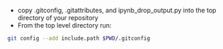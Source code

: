 
* copy .gitconfig, .gitattributes, and ipynb_drop_output.py into the top directory of your repository
* From the top level directory run:
```bash
git config --add include.path $PWD/.gitconfig
```
